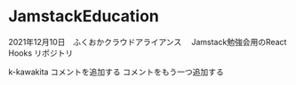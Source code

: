 # JamstackEducation
2021年12月10日　ふくおかクラウドアライアンス 　Jamstack勉強会用のReact Hooks リポジトリ


k-kawakita コメントを追加する
コメントをもう一つ追加する
